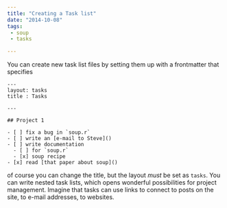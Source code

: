 ```yaml
---
title: "Creating a Task list"
date: "2014-10-08"
tags:
 - soup
 - tasks

---
```


You can create new task list files by setting them up with a frontmatter that specifies

    ---
    layout: tasks
    title : Tasks

    ---

    ## Project 1

    - [ ] fix a bug in `soup.r`
    - [ ] write an [e-mail to Steve]()
    - [ ] write documentation
      - [ ] for `soup.r`
      - [x] soup recipe
    - [x] read [that paper about soup]()


of course you can change the title, but the layout *must* be set as `tasks`. You can write nested task lists, which opens wonderful possibilities for project management. Imagine that tasks can use links to connect to posts on the site, to e-mail addresses, to websites.
